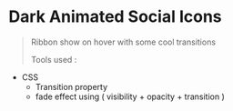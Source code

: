 # Dark Animated Social Icons
> Ribbon show on hover with some cool transitions
>
> Tools used : 
* CSS
  - Transition property
  - fade effect using ( visibility + opacity + transition )
